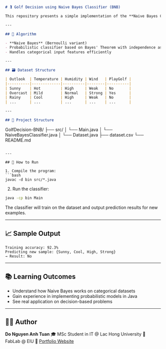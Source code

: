 ```markdown
# 🏌️ Golf Decision using Naive Bayes Classifier (BNB)

This repository presents a simple implementation of the **Naive Bayes Classifier** in Java for the classic **golf decision dataset**, where the model predicts whether to play golf based on weather conditions such as outlook, temperature, humidity, and wind.

---

## 🧠 Algorithm

- **Naive Bayes** (Bernoulli variant)
- Probabilistic classifier based on Bayes' Theorem with independence assumptions
- Handles categorical input features efficiently

---

## 🗃️ Dataset Structure

| Outlook  | Temperature | Humidity | Wind   | PlayGolf |
|----------|-------------|----------|--------|----------|
| Sunny    | Hot         | High     | Weak   | No       |
| Overcast | Mild        | Normal   | Strong | Yes      |
| Rainy    | Cool        | High     | Weak   | No       |
| ...      | ...         | ...      | ...    | ...      |

---

## 📂 Project Structure

```

GolfDecision-BNB/
├── src/
│   └── Main.java
│   └── NaiveBayesClassifier.java
│   └── Dataset.java
├── dataset.csv
└── README.md

````

---

## 🚀 How to Run

1. Compile the program:
```bash
javac -d bin src/*.java
````

2. Run the classifier:

```bash
java -cp bin Main
```

The classifier will train on the dataset and output prediction results for new examples.

---

## 📈 Sample Output

```
Training accuracy: 92.3%
Predicting new sample: {Sunny, Cool, High, Strong}
→ Result: No
```

---

## 📚 Learning Outcomes

* Understand how Naive Bayes works on categorical datasets
* Gain experience in implementing probabilistic models in Java
* See real application on decision-based problems

---

## 👨‍💻 Author

**Do Nguyen Anh Tuan**
🎓 MSc Student in IT @ Lac Hong University
🏢 FabLab @ EIU
🔗 [Portfolio Website](https://donguyenanhtuan.github.io/AnhTuan-Portfolio)


